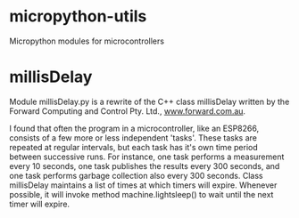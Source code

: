 # micropython-utils
Micropython modules for microcontrollers

# millisDelay
Module millisDelay.py is a rewrite of the C++ class millisDelay written by the
Forward Computing and Control Pty. Ltd., www.forward.com.au.

I found that often the program in a microcontroller, like an ESP8266, consists
of a few more or less independent 'tasks'. These tasks are repeated at regular
intervals, but each task has it's own time period between successive runs. For
instance, one task performs a measurement every 10 seconds, one task publishes
the results every 300 seconds, and one task performs garbage collection also
every 300 seconds. Class millisDelay maintains a list of times at which timers
will expire. Whenever possible, it will invoke method machine.lightsleep() to
wait until the next timer will expire.

